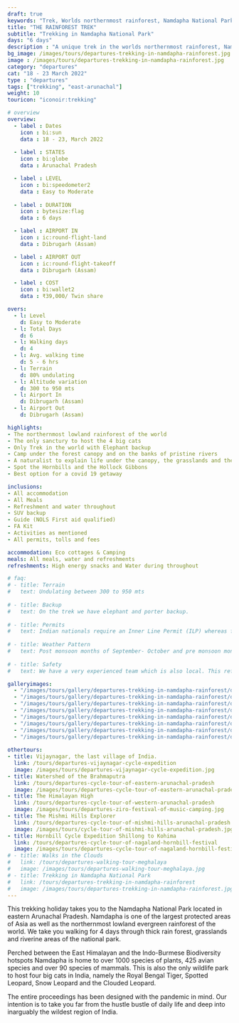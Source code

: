 ```yaml
---
draft: true
keywords: "Trek, Worlds northernmost rainforest, Namdapha National Park, Eastern Arunachal Pradesh, Arunachal Pradesh"
title: "THE RAINFOREST TREK"
subtitle: "Trekking in Namdapha National Park"
days: "6 days"
description : "A unique trek in the worlds northernmost rainforest, Namdapha National Park of Eastern Arunachal Pradesh."
bg_image: /images/tours/departures-trekking-in-namdapha-rainforest.jpg
image : /images/tours/departures-trekking-in-namdapha-rainforest.jpg
category: "departures"
cat: "18 - 23 March 2022"
type : "departures"
tags: ["trekking", "east-arunachal"]
weight: 10
touricon: "iconoir:trekking"

# overview
overview:
  - label : Dates
    icon : bi:sun
    data : 18 - 23, March 2022
    
  - label : STATES
    icon : bi:globe
    data : Arunachal Pradesh 

  - label : LEVEL
    icon : bi:speedometer2
    data : Easy to Moderate
    
  - label : DURATION
    icon : bytesize:flag
    data : 6 days

  - label : AIRPORT IN
    icon : ic:round-flight-land
    data : Dibrugarh (Assam)

  - label : AIRPORT OUT
    icon : ic:round-flight-takeoff
    data : Dibrugarh (Assam)

  - label : COST
    icon : bi:wallet2
    data : ₹39,000/ Twin share

overs:
  - l: Level 
    d: Easy to Moderate
  - l: Total Days 
    d: 6
  - l: Walking days 
    d: 4
  - l: Avg. walking time 
    d: 5 - 6 hrs
  - l: Terrain 
    d: 80% undulating
  - l: Altitude variation 
    d: 300 to 950 mts
  - l: Airport In 
    d: Dibrugarh (Assam)
  - l: Airport Out 
    d: Dibrugarh (Assam)

highlights:
- The northernmost lowland rainforest of the world
- The only sanctury to host the 4 big cats
- Only Trek in the world with Elephant backup
- Camp under the forest canopy and on the banks of pristine rivers
- A naturalist to explain life under the canopy, the grasslands and the riverine areas
- Spot the Hornbills and the Hollock Gibbons
- Best option for a covid 19 getaway

inclusions:
- All accommodation
- All Meals
- Refreshment and water throughout
- SUV backup 
- Guide (NOLS First aid qualified)
- FA Kit
- Activities as mentioned
- All permits, tolls and fees

accommodation: Eco cottages & Camping
meals: All meals, water and refreshments
refreshments: High energy snacks and Water during throughout   

# faq:
# - title: Terrain
#   text: Undulating between 300 to 950 mts
 
# - title: Backup
#   text: On the trek we have elephant and porter backup.
 
# - title: Permits
#   text: Indian nationals require an Inner Line Permit (ILP) whereas foreign nationals require a Restricted Area Permit (RAP / PAP). These have a govt. charge attached to them. Rest assured we take care of the arrangements.
 
# - title: Weather Pattern
#   text: Post monsoon months of September- October and pre monsoon months of March-April are very pleasant with blue skies and a fair days. Peak winters are from November to February with the mercury coming down below 15 C in the nights, where as the days are quite pleasant.
 
# - title: Safety
#   text: We have a very experienced team which is also local. This reflects in the overall safety of our tours. Rest assured your guides know where extra attention is required and when. All our routes are well known to us, we know where the nearest medical facilities are, we know whom to contact if in case of an emergency, we know all the alternate routes in case of road blockages. We have CASEVAC protocols in place to streamline the process in case of emergencies. You can rest easy knowing that in the outdoors in general and this region in particular you are in safe hands with us.

galleryimages:
  - "/images/tours/gallery/departures-trekking-in-namdapha-rainforest/departures-trekking-in-namdapha-rainforest1.jpg"
  - "/images/tours/gallery/departures-trekking-in-namdapha-rainforest/departures-trekking-in-namdapha-rainforest2.jpg"
  - "/images/tours/gallery/departures-trekking-in-namdapha-rainforest/departures-trekking-in-namdapha-rainforest3.jpg"
  - "/images/tours/gallery/departures-trekking-in-namdapha-rainforest/departures-trekking-in-namdapha-rainforest4.jpg"
  - "/images/tours/gallery/departures-trekking-in-namdapha-rainforest/departures-trekking-in-namdapha-rainforest5.jpg"
  - "/images/tours/gallery/departures-trekking-in-namdapha-rainforest/departures-trekking-in-namdapha-rainforest6.jpg"
  - "/images/tours/gallery/departures-trekking-in-namdapha-rainforest/departures-trekking-in-namdapha-rainforest7.jpg"
  - "/images/tours/gallery/departures-trekking-in-namdapha-rainforest/departures-trekking-in-namdapha-rainforest8.jpg"  
    
othertours:
- title: Vijaynagar, the last village of India.
  link: /tours/departures-vijaynagar-cycle-expedition
  image: /images/tours/departures-vijaynagar-cycle-expedition.jpg
- title: Watershed of the Brahmaputra
  link: /tours/departures-cycle-tour-of-eastern-arunachal-pradesh
  image: /images/tours/departures-cycle-tour-of-eastern-arunachal-pradesh.jpg
- title: The Himalayan High
  link: /tours/departures-cycle-tour-of-western-arunachal-pradesh
  image: /images/tours/departures-ziro-festival-of-music-camping.jpg
- title: The Mishmi Hills Explorer 
  link: /tours/departures-cycle-tour-of-mishmi-hills-arunachal-pradesh
  image: /images/tours/cycle-tour-of-mishmi-hills-arunachal-pradesh.jpg
- title: Hornbill Cycle Expedition Shillong to Kohima
  link: /tours/departures-cycle-tour-of-nagaland-hornbill-festival
  image: /images/tours/departures-cycle-tour-of-nagaland-hornbill-festival.jpg
# - title: Walks in the Clouds
#   link: /tours/departures-walking-tour-meghalaya
#   image: /images/tours/departures-walking-tour-meghalaya.jpg
# - title: Trekking in Namdapha National Park
#   link: /tours/departures-trekking-in-namdapha-rainforest
#   image: /images/tours/departures-trekking-in-namdapha-rainforest.jpg    
---
```



This trekking holiday takes you to the Namdapha National Park located in eastern Arunachal Pradesh. Namdapha is one of the largest protected areas of Asia as well as the northernmost lowland evergreen rainforest of the world. We take you walking for 4 days through thick rain forest, grasslands and riverine areas of the national park.

Perched between the East Himalayan and the Indo-Burmese Biodiversity hotspots Namdapha is home to over 1000 species of plants, 425 avian species and over 90 species of mammals. This is also the only wildlife park to host four big cats in India, namely the Royal Bengal Tiger, Spotted Leopard, Snow Leopard and the Clouded Leopard.

The entire proceedings has been designed with the pandemic in mind. Our intention is to take you far from the hustle bustle of daily life and deep into inarguably the wildest region of India.
